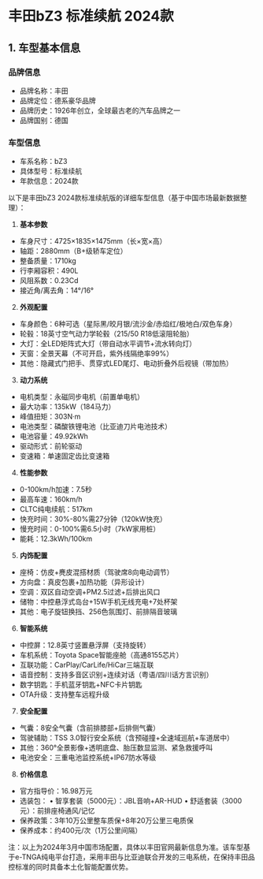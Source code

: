 
# 丰田bZ3 标准续航 2024款
## 1. 车型基本信息
### 品牌信息
- 品牌名称：丰田
- 品牌定位：德系豪华品牌
- 品牌历史：1926年创立，全球最古老的汽车品牌之一
- 品牌国别：德国

### 车型信息
- 车系名称：bZ3
- 具体型号：标准续航
- 年款信息：2024款

以下是丰田bZ3 2024款标准续航版的详细车型信息（基于中国市场最新数据整理）：

1. **基本参数**
- 车身尺寸：4725×1835×1475mm（长×宽×高）
- 轴距：2880mm（B+级轿车定位）
- 整备质量：1710kg
- 行李厢容积：490L
- 风阻系数：0.23Cd
- 接近角/离去角：14°/16°

2. **外观配置**
- 车身颜色：6种可选（星际黑/皎月银/流沙金/赤焰红/极地白/双色车身）
- 轮毂：18英寸空气动力学轮毂（215/50 R18低滚阻轮胎）
- 大灯：全LED矩阵式大灯（带自动水平调节+流水转向灯）
- 天窗：全景天幕（不可开启，紫外线隔绝率99%）
- 其他：隐藏式门把手、贯穿式LED尾灯、电动折叠外后视镜（带加热）

3. **动力系统**
- 电机类型：永磁同步电机（前置单电机）
- 最大功率：135kW（184马力）
- 峰值扭矩：303N·m
- 电池类型：磷酸铁锂电池（比亚迪刀片电池技术）
- 电池容量：49.92kWh
- 驱动形式：前轮驱动
- 变速箱：单速固定齿比变速箱

4. **性能参数**
- 0-100km/h加速：7.5秒
- 最高车速：160km/h
- CLTC纯电续航：517km
- 快充时间：30%-80%需27分钟（120kW快充）
- 慢充时间：0-100%需6.5小时（7kW家用桩）
- 能耗：12.3kWh/100km

5. **内饰配置**
- 座椅：仿皮+麂皮混搭材质（驾驶席8向电动调节）
- 方向盘：真皮包裹+加热功能（异形设计）
- 空调：双区自动空调+PM2.5过滤+后排出风口
- 储物：中控悬浮式岛台+15W手机无线充电+7处杯架
- 其他：电子旋钮换挡、256色氛围灯、前排隔音玻璃

6. **智能系统**
- 中控屏：12.8英寸竖置悬浮屏（支持旋转）
- 车机系统：Toyota Space智能座舱（高通8155芯片）
- 互联功能：CarPlay/CarLife/HiCar三端互联
- 语音控制：支持多音区识别+连续对话（粤语/四川话方言识别）
- 数字钥匙：手机蓝牙钥匙+NFC卡片钥匙
- OTA升级：支持整车远程升级

7. **安全配置**
- 气囊：8安全气囊（含前排膝部+后排侧气囊）
- 驾驶辅助：TSS 3.0智行安全系统（含预碰撞+全速域巡航+车道居中）
- 其他：360°全景影像+透明底盘、胎压数显监测、紧急救援呼叫
- 电池安全：三重电池监控系统+IP67防水等级

8. **价格信息**
- 官方指导价：16.98万元
- 选装包：
  • 智享套装（5000元）：JBL音响+AR-HUD
  • 舒适套装（3000元）：前排座椅通风/记忆
- 保养政策：3年10万公里整车质保+8年20万公里三电质保
- 保养成本：约400元/次（1万公里间隔）

注：以上为2024年3月中国市场配置，具体以丰田官网最新信息为准。该车型基于e-TNGA纯电平台打造，采用丰田与比亚迪联合开发的三电系统，在保持丰田品控标准的同时具备本土化智能配置优势。
